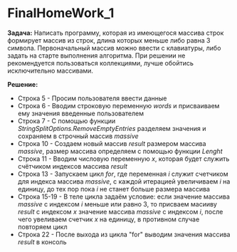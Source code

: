 # FinalHomeWork_1
**Задача:** Написать программу, которая из имеющегося массива строк формирует массив из строк, длина которых меньше либо равна 3 символа. 
Первоначальный массив можно ввести с клавиатуры, либо задать на старте выполнения алгоритма. 
При решении не рекомендуется пользоваться коллекциями, лучше обойтись исключительно массивами.

**Решение:**

* Строка 5 - Просим пользователя ввести данные
* Строка 6 - Вводим строковую переменную *words* и присваиваем ему значения введенные пользователем
* Строка 7 - С помощью функции *StringSplitOptions.RemoveEmptyEntries* разделяем значения и сохраняем в строчный массив *massive*
* Строка 10 - Создаем новый массив *result* размером массива *massive*, размер массива определяем с помощью функции *Lenght*
* Строка 11 - Вводим числовую переменную *x*, которая будет служить счётчиком индексов массива *result*
* Cтрока 13 - Запускаем цикл *for*, где переменная *i* служит счетчиком для индекса массива *massive*, с каждой итерацией увеличиваем *i* на единицу, до тех пор пока *i* не станет больше размера массива 
* Строка 15-19 - В теле цикла задаём условие: если значение массива *massive* c индексом *i* меньше или равно 3, то присваем масииву *result* c индексом *x* значение массива *massive* с индексом *i*, после чего увеливаем счетчик *x* на единицу, в противном случае повторяем цикл
* Строка 22 - После выхода из цикла "for" выводим значения массива *result* в консоль
